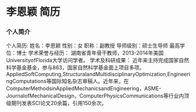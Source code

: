 # 李恩颖 简历

### 个人简介
个人简历:
姓名：李恩颖
性别：女
职称：副教授
导师级别：硕士生导师
最高学位：博士
学术荣誉与经历：
湖南省青年骨干教师，2013-2014年美国UniversityofFlorida大学访问学者。
学术及科研成果：
近年来主持完成国家自然科学基金基金，参与863，国家自然科学基金面上项目多项。AppliedSoftComputing,StructuralandMultidisciplinaryOptimization,EngineeringComputations等国际知名杂志审稿人。近年来，在ComputerMethodsinAppliedMechanicsandEngineering，ASME-JournalofMechanicalDesign，ComputerPhysicsCommunications等行业内顶级期刊发表SCI论文20余篇，引用150余次。

